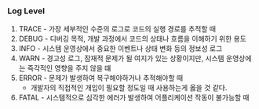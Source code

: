 ### Log Level
1. TRACE - 가장 세부적인 수준의 로그로 코드의 실행 경로를 추적할 때
2. DEBUG - 디버깅 목적, 개발 과정에서 코드의 상태나 흐름을 이해하기 위한 용도
3. INFO - 시스템 운영상에서 중요한 이벤트나 상태 변화 등의 정보성 로그
4. WARN - 경고성 로그, 잠재적 문제가 될 여지가 있는 상황이지만, 시스템 운영상에는 즉각적인 영향을 주지 않을 떄
5. ERROR - 문제가 발생하여 복구해야하거나 추적해야할 때
    - 개발자의 직접적인 개입이 필요할 정도일 때 사용하는게 옳을 것 같다.
6. FATAL - 시스템적으로 심각한 에러가 발생하여 어플리케이션 작동이 불가능할 때 